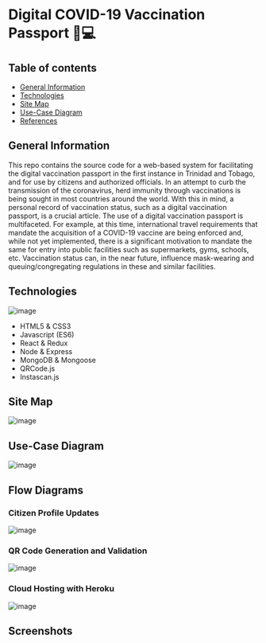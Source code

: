 # Digital COVID-19 Vaccination Passport 💉💻

## Table of contents
* [General Information](#general-info)
* [Technologies](#technologies)
* [Site Map](#site-map)
* [Use-Case Diagram](#use-case)
* [References](#references)

## General Information
This repo contains the source code for a web-based system for facilitating the digital vaccination passport in the first instance in Trinidad and Tobago, and for use by citizens and authorized officials. In an attempt to curb the transmission of the coronavirus, herd immunity through vaccinations is being sought in most countries around the world. With this in mind, a personal record of vaccination status, such as a digital vaccination passport, is a crucial article. The use of a digital vaccination passport is multifaceted. For example, at this time, international travel requirements that mandate the acquisition of a COVID-19 vaccine are being enforced and, while not yet implemented, there is a significant motivation to mandate the same for entry into public facilities such as supermarkets, gyms, schools, etc. Vaccination status can, in the near future, influence mask-wearing and queuing/congregating regulations in these and similar facilities. 

## Technologies

![image](https://user-images.githubusercontent.com/55777067/150394320-697f031a-572a-4995-b079-8bf11c7580b4.png)

- HTML5 & CSS3
- Javascript (ES6)
- React & Redux
- Node & Express
- MongoDB & Mongoose
- QRCode.js
- Instascan.js

## Site Map

![image](https://user-images.githubusercontent.com/55777067/150393610-7905d69f-4493-4a40-a7ed-bf4dbc91c84b.png)

## Use-Case Diagram

![image](https://user-images.githubusercontent.com/55777067/150393667-98491f7d-f2fc-4573-8ca0-e5161749e268.png)

## Flow Diagrams

### Citizen Profile Updates

![image](https://user-images.githubusercontent.com/55777067/150393794-c9ecf210-63d6-4e33-946d-3e94c075afbb.png)

### QR Code Generation and Validation

![image](https://user-images.githubusercontent.com/55777067/150393895-a38b55e3-0213-4d52-ba22-1f17423de35b.png)

### Cloud Hosting with Heroku

![image](https://user-images.githubusercontent.com/55777067/150394413-6b1e28d6-2734-4795-986d-ed4d63a51533.png)

## Screenshots

